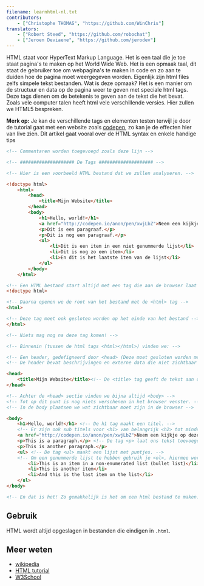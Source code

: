 ```yaml
---
filename: learnhtml-nl.txt
contributors:
    - ["Christophe THOMAS", "https://github.com/WinChris"]
translators:
    - ["Robert Steed", "https://github.com/robochat"]
    - ["Jeroen Deviaene", "https://github.com/jerodev"]
---
```


HTML staat voor HyperText Markup Language.
Het is een taal die je toe staat pagina's te maken op het World Wide Web.
Het is een opmaak taal, dit staat de gebruiker toe om webpagina's te maken in code en zo aan te duiden hoe de pagina moet weergegeven worden.
Eigenlijk zijn html files zelfs simpele tekst bestanden.
Wat is deze opmaak? Het is een manier om de structuur en data op de pagina weer te geven met speciale html tags.
Deze tags dienen om de betekenis te geven aan de tekst die het bevat.
Zoals vele computer talen heeft html vele verschillende versies. Hier zullen we HTML5 bespreken.

**Merk op:** Je kan de verschillende tags en elementen testen terwijl je door de tutorial gaat met een website zoals [codepen](http://codepen.io/pen/), zo kan je de effecten hier van live zien.
Dit artikel gaat vooral over de HTML syntax en enkele handige tips


```html
<!-- Commentaren worden toegevoegd zoals deze lijn -->

<!-- #################### De Tags #################### -->

<!-- Hier is een voorbeeld HTML bestand dat we zullen analyseren. -->

<!doctype html>
	<html>
		<head>
			<title>Mijn Website</title>
		</head>
		<body>
			<h1>Hello, world!</h1>
			<a href="http://codepen.io/anon/pen/xwjLbZ">Neem een kijkje op deze link</a>
			<p>Dit is een paragraaf.</p>
			<p>Dit is nog een paragraaf.</p>
			<ul>
				<li>Dit is een item in een niet genummerde lijst</li>
				<li>Dit is nog zo een item</li>
				<li>En dit is het laatste item van de lijst</li>
			</ul>
		</body>
	</html>

<!-- Een HTML bestand start altijd met een tag die aan de browser laat weten dat we HTML gebruiken -->
<!doctype html>

<!-- Daarna openen we de root van het bestand met de <html> tag -->
<html>

<!-- Deze tag moet ook gesloten worden op het einde van het bestand -->
</html>

<!-- Niets mag nog na deze tag komen! -->

<!-- Binnenin (tussen de html tags <html></html>) vinden we: -->

<!-- Een header, gedefigneerd door <head> (Deze moet gesloten worden met </head>) -->
<!-- De header bevat beschrijvingen en externe data die niet zichtbaar is op de website; Dit is metadata -->

<head>
	<title>Mijn Website</title><!-- De <title> tag geeft de tekst aan die in de titelbar van de browser moet weergegeven worden. -->
</head>

<!-- Achter de <head> sectie vinden we bijna altijd <body> -->
<!-- Tot op dit punt is nog niets verschenen in het browser venster. -->
<!-- In de body plaatsen we wat zichtbaar moet zijn in de browser -->

<body>
	<h1>Hello, world!</h1> <!-- De h1 tag maakt een titel. -->
	<!-- Er zijn ook sub titels voor <h1> van belangrijk <h2> tot minder belangrijk <h6>. -->
	<a href="http://codepen.io/anon/pen/xwjLbZ">Neem een kijkje op deze link</a> <!-- een hyperlink naar de aangegeven link waar op geklikt kan worden in de browser -->
	<p>This is a paragraph.</p> <!-- De tag <p> laat ons tekst toevoegen. -->
	<p>This is another paragraph.</p>
	<ul> <!-- De tag <ul> maakt een lijst met puntjes. -->
	<!-- Om een genummerde lijst te hebben gebruik je <ol>, hiermee worden de elementen <li> automatisch genummerd -->
		<li>This is an item in a non-enumerated list (bullet list)</li>
		<li>This is another item</li>
		<li>And this is the last item on the list</li>
	</ul>
</body>

<!-- En dat is het! Zo gemakkelijk is het om een html bestand te maken. -->
```

## Gebruik

HTML wordt altijd opgeslagen in bestanden die eindigen in `.html`.

## Meer weten

* [wikipedia](https://nl.wikipedia.org/wiki/HTML)
* [HTML tutorial](https://developer.mozilla.org/en-US/docs/Web/HTML)
* [W3School](http://www.w3schools.com/html/html_intro.asp)
